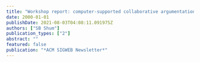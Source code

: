 ```yaml
---
title: "Workshop report: computer-supported collaborative argumentation for learning communities"
date: 2000-01-01
publishDate: 2021-08-03T04:08:11.091975Z
authors: ["SB Shum"]
publication_types: ["2"]
abstract: ""
featured: false
publication: "*ACM SIGWEB Newsletter*"
---
```


